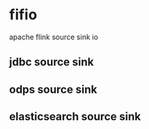 # fifio
apache flink source sink io

## jdbc source sink 

## odps source sink

## elasticsearch source sink
